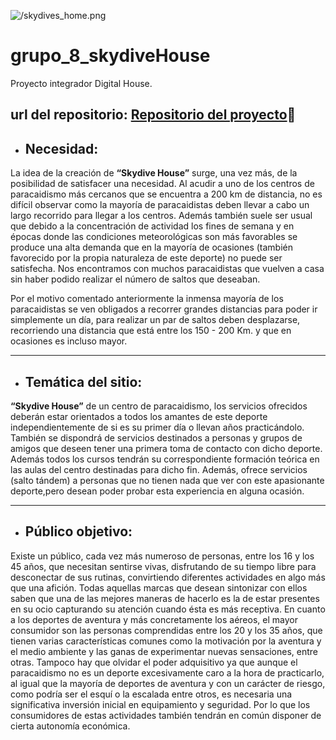 ![/skydives_home.png](imagen)

# grupo_8_skydiveHouse
Proyecto integrador Digital House.

## url del repositorio: [Repositorio del proyecto](https://github.com/Gonzatdf/grupo_8_skydiveHouse.git "url del repositorio"):rocket:


+ ##  Necesidad:

La idea de la creación de **“Skydive House”** surge, una vez más, de la posibilidad de
satisfacer una necesidad. Al acudir a uno de los centros de paracaidismo más cercanos que se encuentra a 200 km de distancia, no es difícil observar como la mayoría de paracaidistas  deben llevar a cabo un largo recorrido para llegar a los centros. Además también suele ser usual que debido a la concentración de actividad los fines de semana y en épocas donde las condiciones meteorológicas son más favorables se produce una alta demanda que en la mayoría de ocasiones (también favorecido por la propia naturaleza de este deporte) no puede ser satisfecha. Nos encontramos con muchos paracaidistas que vuelven a casa sin haber podido realizar el número de saltos que deseaban.

Por el motivo comentado anteriormente la inmensa mayoría de los paracaidistas se ven obligados a recorrer grandes distancias para poder ir simplemente un día, para realizar un par de saltos deben desplazarse, recorriendo una distancia que está entre los 150 - 200 Km.  y que en ocasiones es incluso mayor.
___
+ ## Temática del sitio:

**“Skydive House”** de un centro de paracaidismo, los servicios ofrecidos
deberán estar orientados a todos los amantes de este deporte independientemente de si es su primer día o llevan años practicándolo. También se dispondrá de servicios destinados a personas y grupos de amigos que deseen tener una primera toma de contacto con dicho deporte. Además todos los cursos tendrán su correspondiente formación teórica en las aulas del centro destinadas para dicho fin.
 Además, ofrece servicios (salto tándem) a personas que no tienen nada que ver con este apasionante deporte,pero desean poder probar esta experiencia en alguna ocasión.
___
+ ## Público objetivo:

Existe un público, cada vez más numeroso de personas, entre los 16 y los 45 años, que
necesitan sentirse vivas, disfrutando de su tiempo libre para desconectar de sus rutinas,
convirtiendo diferentes actividades en algo más que una afición. Todas aquellas marcas
que desean sintonizar con ellos saben que una de las mejores maneras de hacerlo es la
de estar presentes en su ocio capturando su atención cuando ésta es más receptiva. En cuanto a los deportes de aventura y más concretamente los aéreos, el mayor consumidor son las personas comprendidas entre los 20 y los 35 años, que tienen varias características comunes como la motivación por la aventura y el medio ambiente y las ganas de experimentar nuevas sensaciones, entre otras. Tampoco hay que olvidar el poder adquisitivo ya que aunque el paracaidismo no es un deporte excesivamente caro a la hora de practicarlo, al igual que la mayoría de deportes de aventura y con un carácter de riesgo, como podría ser el esquí o la escalada entre otros, es necesaria una significativa inversión inicial en equipamiento y seguridad. Por lo que los consumidores de estas actividades también tendrán en común disponer de cierta autonomía económica.

